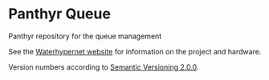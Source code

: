 # Panthyr Queue
Panthyr repository for the queue management

See the [Waterhypernet website](https://waterhypernet.org/equipment/) for information on the project and hardware.


Version numbers according to [Semantic Versioning 2.0.0](https://semver.org/).
